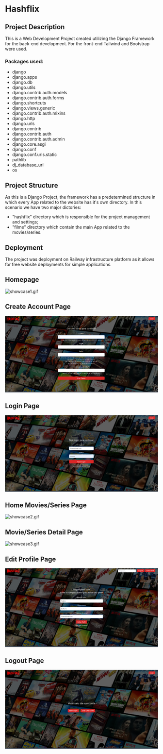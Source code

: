 # Hashflix

## Project Description

<p>This is a Web Development Project created utilizing the Django Framework for the back-end
development. For the front-end Tailwind and Bootstrap were used.</p>

### Packages used:
+ django
+ django.apps
+ django.db
+ django.utils
+ django.contrib.auth.models
+ django.contrib.auth.forms
+ django.shortcuts
+ django.views.generic
+ django.contrib.auth.mixins
+ django.http
+ django.urls
+ django.contrib
+ django.contrib.auth
+ django.contrib.auth.admin
+ django.core.asgi
+ django.conf
+ django.conf.urls.static
+ pathlib
+ dj_database_url
+ os

## Project Structure
<p>As this is a Django Project, the framework has a predetermined structure in which
every App related to the website has it's own directory. In this scenario we have two major
dictories:</p>

+ "hashflix" directory which is responsible for the project management and settings;
+ "filme" directory which contain the main App related to the movies/series.

## Deployment
<p>The project was deployment on Railway infrastructure platform as it allows for
free website deployments for simple applications.</p>

## Homepage
![showcase1.gif](showcase/showcase1.gif)

## Create Account Page
![img_1.png](showcase/img_1.png)

## Login Page
![img_2.png](showcase/img_2.png)

## Home Movies/Series Page
![showcase2.gif](showcase/showcase2.gif)

## Movie/Series Detail Page
![showcase3.gif](showcase/showcase3.gif)

## Edit Profile Page
![img.png](showcase/img.png)

## Logout Page
![img_3.png](showcase/img_3.png)